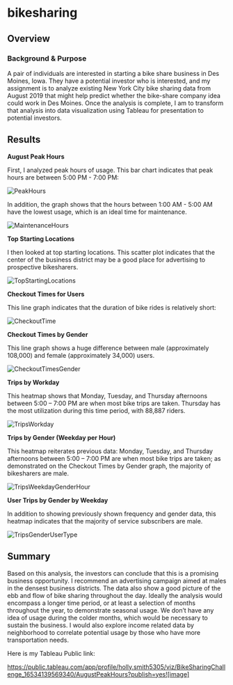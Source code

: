 # bikesharing

## Overview

### Background & Purpose

A pair of individuals are interested in starting a bike share business in Des Moines, Iowa. They have a potential investor who is interested, and my assignment is to analyze existing New York City bike sharing data from August 2019 that might help predict whether the bike-share company idea could work in Des Moines. Once the analysis is complete, I am to transform that analysis into data visualization using Tableau for presentation to potential investors. 

## Results

**August Peak Hours**

First, I analyzed peak hours of usage. This bar chart indicates that peak hours are between 5:00 PM - 7:00 PM:

![PeakHours](https://user-images.githubusercontent.com/97558998/170123913-1e9c7e38-d2f1-4dd6-b7ba-c9cc37b685be.png)

In addition, the graph shows that the hours between 1:00 AM - 5:00 AM have the lowest usage, which is an ideal time for maintenance.

![MaintenanceHours](https://user-images.githubusercontent.com/97558998/170124263-cc8be0d3-9491-43bb-870a-16d4e6f43f63.png)

**Top Starting Locations**

I then looked at top starting locations. This scatter plot indicates that the center of the business district may be a good place for advertising to prospective bikesharers.

![TopStartingLocations](https://user-images.githubusercontent.com/97558998/170124556-31a8a733-267e-4649-825b-d55601b27606.png)

**Checkout Times for Users**

This line graph indicates that the duration of bike rides is relatively short:

![CheckoutTime](https://user-images.githubusercontent.com/97558998/170124785-115314d9-0bde-4b97-97e0-25676f8b4d84.png)

**Checkout Times by Gender**

This line graph shows a huge difference between male (approximately 108,000) and female (approximately 34,000) users.

![CheckoutTimesGender](https://user-images.githubusercontent.com/97558998/170124919-f53ce9a5-7b85-49b7-b33c-fb8023916a89.png)

**Trips by Workday**

This heatmap shows that Monday, Tuesday, and Thursday afternoons between 5:00 – 7:00 PM are when most bike trips are taken. Thursday has the most utilization during this time period, with 88,887 riders.

![TripsWorkday](https://user-images.githubusercontent.com/97558998/170125370-00ec5869-4c99-4fa2-bd0b-825e459d896f.png)

**Trips by Gender (Weekday per Hour)**

This heatmap reiterates previous data: Monday, Tuesday, and Thursday afternoons between 5:00 – 7:00 PM are when most bike trips are taken; as demonstrated on the Checkout Times by Gender graph, the majority of bikesharers are male.

![TripsWeekdayGenderHour](https://user-images.githubusercontent.com/97558998/170126635-0e20e3e8-5ac3-4df1-8c9f-d2f1913857c5.png)

**User Trips by Gender by Weekday**

In addition to showing previously shown frequency and gender data, this heatmap indicates that the majority of service subscribers are male.

![TripsGenderUserType](https://user-images.githubusercontent.com/97558998/170127606-a22f018b-5eb9-4a5c-8c9c-d71d67408820.png)

## Summary

Based on this analysis, the investors can conclude that this is a promising business opportunity. I recommend an advertising campaign aimed at males in the densest business districts. The data also show a good picture of the ebb and flow of bike sharing throughout the day. Ideally the analysis would encompass a longer time period, or at least a selection of months throughout the year, to demonstrate seasonal usage. We don’t have any idea of usage during the colder months, which would be necessary to sustain the business. I would also explore income related data by neighborhood to correlate potential usage by those who have more transportation needs.

Here is my Tableau Public link:

https://public.tableau.com/app/profile/holly.smith5305/viz/BikeSharingChallenge_16534139569340/AugustPeakHours?publish=yes![image]


